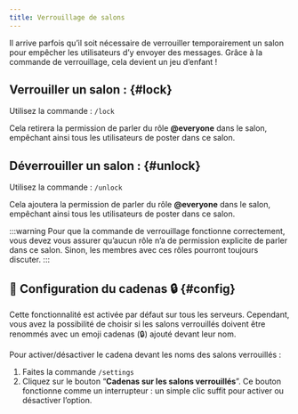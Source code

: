 ```yaml
---
title: Verrouillage de salons
---
```


Il arrive parfois qu’il soit nécessaire de verrouiller temporairement un salon pour empêcher les utilisateurs d’y envoyer des messages. Grâce à la commande de verrouillage, cela devient un jeu d’enfant !

## Verrouiller un salon : {#lock}

Utilisez la commande :
```/lock```

Cela retirera la permission de parler du rôle **@everyone** dans le salon, empêchant ainsi tous les utilisateurs de poster dans ce salon.

## Déverrouiller un salon : {#unlock}

Utilisez la commande :
```/unlock```

Cela ajoutera la permission de parler du rôle **@everyone** dans le salon, empêchant ainsi tous les utilisateurs de poster dans ce salon.

:::warning
Pour que la commande de verrouillage fonctionne correctement, vous devez vous assurer qu’aucun rôle n’a de permission explicite de parler dans ce salon. Sinon, les membres avec ces rôles pourront toujours discuter.
:::

## 📡 Configuration du cadenas 🔒 {#config}

Cette fonctionnalité est activée par défaut sur tous les serveurs. Cependant, vous avez la possibilité de choisir si les salons verrouillés doivent être renommés avec un emoji cadenas (🔒) ajouté devant leur nom.

Pour activer/désactiver le cadena devant les noms des salons verrouillés : 
1. Faites la commande `/settings`
2. Cliquez sur le bouton “**Cadenas sur les salons verrouillés**”. Ce bouton fonctionne comme un interrupteur : un simple clic suffit pour activer ou désactiver l’option.
